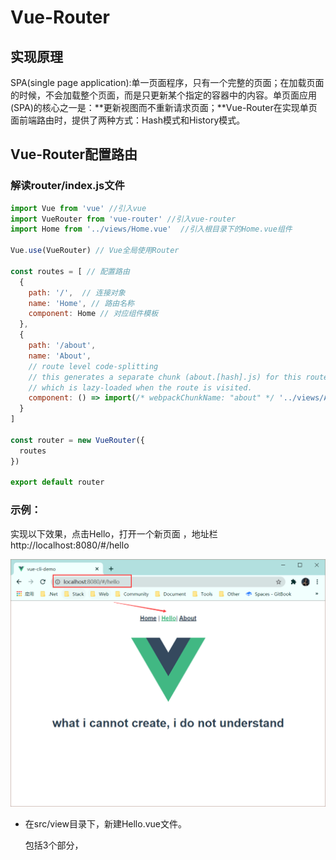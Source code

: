 # Vue-Router

## 实现原理

SPA(single page application):单一页面程序，只有一个完整的页面；在加载页面的时候，不会加载整个页面，而是只更新某个指定的容器中的内容。单页面应用(SPA)的核心之一是：**更新视图而不重新请求页面；**Vue-Router在实现单页面前端路由时，提供了两种方式：Hash模式和History模式。

## Vue-Router配置路由

### 解读router/index.js文件

```js
import Vue from 'vue' //引入vue
import VueRouter from 'vue-router' //引入vue-router
import Home from '../views/Home.vue'  //引入根目录下的Home.vue组件

Vue.use(VueRouter) // Vue全局使用Router

const routes = [ // 配置路由
  {             
    path: '/',  // 连接对象
    name: 'Home', // 路由名称
    component: Home // 对应组件模板
  },
  {
    path: '/about',
    name: 'About',
    // route level code-splitting
    // this generates a separate chunk (about.[hash].js) for this route
    // which is lazy-loaded when the route is visited.
    component: () => import(/* webpackChunkName: "about" */ '../views/About.vue')
  }
]

const router = new VueRouter({
  routes
})

export default router

```

### 示例：

实现以下效果，点击Hello，打开一个新页面 ，地址栏 http://localhost:8080/#/hello

![](images/15.png)

- 在src/view目录下，新建Hello.vue文件。

  包括3个部分，<template>、<script>和<style>

  ```vue
  <template>
   <div>
      <img alt="Vue logo" src="../assets/logo.png">
      <h1>这是hello页面</h1>
   </div>
  </template>
  
  <script>
  export default {
    name: 'Hello'
  }
  </script>
  ```

- 在src/components目录下，新建 demo.vue 文件,这是组件文件。

```vue
<template>
  <div>
    <h1>{{ msg }}</h1>
  </div>
</template>

<script>
export default {
  name: 'demo',
  props: {
    msg: String
  }
}
</script>
```

- 在视图中引入demo组件并且使用组件

```vue
<template>
 <div>
    <img alt="Vue logo" src="../assets/logo.png">
     <demo msg="这是我们的组件"></demo>
    <h1>这是hello页面</h1>
 </div>
</template>

<script>
// @ is an alias to /src
// 引入组件
import demo from '@/components/demo' 

export default {
  name: 'Hello',
  components: {
    // 注册组件
    demo
  }
}
</script>
```

- 增加路由配置：在router/index.js文件的routes[]中新增一个对象：

```javascript
// 先引入Hello视图
import Hello from '../views/Hello.vue'
// ...
{
   path: '/hello',
   name: 'Hello',
   component:Hello
}
```

- router-link制作导航

页面上需要有个像样的导航链接，点击就可以实现页面内容的变化。制作链接需要<router-link>标签。

```vue
<router-link to="/">[显示字段]</router-link>
```

- to：是我们的导航路径，要填写的是在router/index.js文件里配置的path值，如果要导航到默认首页，只需要写成  to=”/”  ，
- [显示字段] ：就是我们要显示给用户的导航名称，比如首页  新闻页。

在src/App.vue文件中加入以下代码：

```vue
 <router-link to="/hello">Hello</router-link>|
```

运行`npm run serve`

![](images/16.png)

## Vue-Router配置子路由

子路由的情况一般用在一个页面有他的基础模版，然后它下面的页面都隶属于这个模版，只是部分改变样式。

接着上面的案例，在Hello页面下新家两个子页面，分别是 “Hi页面1” 和 “Hi页面2”，来实现子路由。

### 改造App.vue导航代码

用<router-link>标签增加了两个新的导航链接。

```vue
 <router-link to="/">Home</router-link> |
 <router-link to="/hello">Hello</router-link>|
 <router-link to="/hello/hi1">Hi1</router-link>|
 <router-link to="/hello/hi2">Hi2</router-link>|
 <router-link to="/about">About</router-link>
```

![](images/17.png)

### 改写components/Hello.vue页面

在`Hello.vue`中加入<router-view>标签

```vue
<template>
 <div>
    <img alt="Vue logo" src="../assets/logo.png">
     <demo msg="这是我们的组件"></demo>
    <h1>这是hello页面</h1>
    <router-view>
      
    </router-view>
 </div>
</template>
```

### 在components目录下新建组件模板

```vue
<template>
  <div class="hello">
    <h1>{{ msg }}</h1>
  </div>
</template>
<script>
export default {
  name: 'hi',
  data () {
    return {
      msg: 'Hi, I am Hi1'
    }
  }
}
</script>
<style scoped>
</style>

// Hi2
<template>
  <div class="hello">
    <h1>{{ msg }}</h1>
  </div>
</template>
<script>
export default {
  name: 'hi',
  data () {
    return {
      msg: 'Hi, I am Hi2'
    }
  }
}
</script>
<style scoped>
</style>
```

### 修改router/index.js代码

子路由的写法是在原有的路由配置下加入children字段。

children字段后边跟的是个数组，数组里和其他配置路由基本相同，需要配置path和component。

```javascript
children:[
{path:'/',component:xxx},
{path:'xx',component:xxx},
```

![](images/18.png)

## Vue-router参数传递

### 1、name传递参数 

1. 在路由文件src/router/index.js里配置name属性。

```javascript
routes: [
    {
      path: '/',
      name: 'Hello',
      component: Hello
    }
]
```

2. 模板里(src/App.vue)用$route.name的形势接收，比如直接在模板中显示：

```vue
<p>{{ $route.name}}</p>
```

 ### 2.通过<router-link>标签to传参

用<router-link>标签中的to属性进行传参，需要注意的是这里的to要进行一个绑定，写成`:to`

```vue
<router-link :to="{name:xxx,params:{key:value}}">valueString</router-link>
```

- name:路由配置文件中的name值
- params:传递的参数，对象形式，可以传递多个值

修改src/App.vue中的<router-link>标签

在模板里(src/cmponents/Hi1.vue)用$route.params.username进行接收.

```javascript
{{$route.params.username}}
```